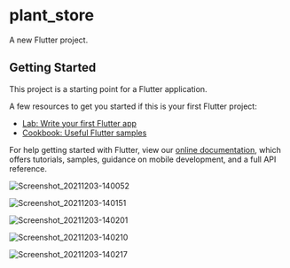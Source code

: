 # plant_store

A new Flutter project.

## Getting Started

This project is a starting point for a Flutter application.

A few resources to get you started if this is your first Flutter project:

- [Lab: Write your first Flutter app](https://flutter.dev/docs/get-started/codelab)
- [Cookbook: Useful Flutter samples](https://flutter.dev/docs/cookbook)

For help getting started with Flutter, view our
[online documentation](https://flutter.dev/docs), which offers tutorials,
samples, guidance on mobile development, and a full API reference.


![Screenshot_20211203-140052](https://user-images.githubusercontent.com/88211080/144596949-7a6fde44-3ad9-49df-a1c9-4d7ff0d0b83a.jpg)

![Screenshot_20211203-140151](https://user-images.githubusercontent.com/88211080/144597009-1b4b57b4-7918-4dab-9a13-4780fb94f56b.jpg)

![Screenshot_20211203-140201](https://user-images.githubusercontent.com/88211080/144597045-b86547a5-4494-4f9b-943b-6d85d36619ad.jpg)

![Screenshot_20211203-140210](https://user-images.githubusercontent.com/88211080/144597066-bba4ea5d-6758-477c-82ea-861ba6ae76cb.jpg)

![Screenshot_20211203-140217](https://user-images.githubusercontent.com/88211080/144597096-d1e2fe7d-f5ab-4391-aeaa-9bfc54c10648.jpg)


